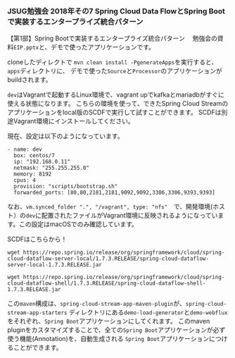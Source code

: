### JSUG勉強会 2018年その7 Spring Cloud Data FlowとSpring Bootで実装するエンタープライズ統合パターン

【第1部】Spring Bootで実装するエンタープライズ統合パターン
　勉強会の資料`EIP.pptx`と、デモで使ったアプリケーションです。



cloneしたディレクトで
`mvn clean install -PgenerateApps`を実行すると、`apps`ディレクトリに、
デモで使った`Source`と`Processor`のアプリケーションがbuildされます。

`dev`はVagrantで起動するLinux環境で、vagrant upでkafkaとmariadbがすぐに使える状態になります。
こちらの環境を使って、できたSpring Cloud Streamのアプリケーションをlocal版のSCDFで実行して試すことができます。
SCDFは別途Vagrant環境にインストールしてください。

現在、設定は以下のようになっています。

```
- name: dev
  box: centos/7
  ip: "192.168.0.11"
  netmask: "255.255.255.0"
  memory: 8192
  cpus: 4
  provision: "scripts/bootstrap.sh"
  forwarded_ports: [80,80,2181,2181,9092,9092,3306,3306,9393,9393]
```

なお、`vm.synced_folder ".", "/vagrant", type: "nfs"`　で、開発環境(ホスト）の`dev`に配置されたファイルがVagrant環境に反映されるようになっています。この設定はmacOSでのみ確認しています。

SCDFはこちらから！
```
wget https://repo.spring.io/release/org/springframework/cloud/spring-cloud-dataflow-server-local/1.7.3.RELEASE/spring-cloud-dataflow-server-local-1.7.3.RELEASE.jar

wget https://repo.spring.io/release/org/springframework/cloud/spring-cloud-dataflow-shell/1.7.3.RELEASE/spring-cloud-dataflow-shell-1.7.3.RELEASE.jar
```

この`maven`構成は、`spring-cloud-stream-app-maven-plugin`が、`spring-cloud-stream-app-starters`
ディレクトリにある`demo-load-generator`と`demo-webflux`をそれぞれ、`Spring Boot`アプリケーションにしてくれます。
このmaven pluginをカスタマイズすることで、全ての`Spring Boot`アプリケーションが必ず使う機能(Annotation)を、自動生成される
`Spring Boot`アプリケーションにつけることができます。

